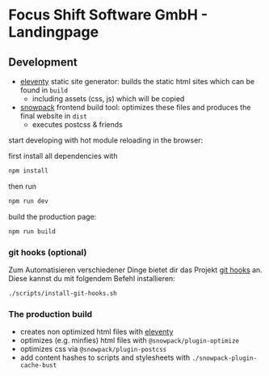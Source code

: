 # Focus Shift Software GmbH - Landingpage

## Development

- [eleventy](https://www.11ty.dev/) static site generator: builds the static html sites which can be found in `build`
  - including assets (css, js) which will be copied
- [snowpack](https://www.snowpack.dev) frontend build tool: optimizes these files and produces the final website in `dist`
  - executes postcss & friends

start developing with hot module reloading in the browser:

first install all dependencies with

```bash
npm install
```

then run

```bash
npm run dev
```

build the production page:

```bash
npm run build
```

### git hooks (optional)

Zum Automatisieren verschiedener Dinge bietet dir das Projekt [git hooks](https://git-scm.com/book/uz/v2/Customizing-Git-Git-Hooks)
an. Diese kannst du mit folgendem Befehl installieren:

```bash
./scripts/install-git-hooks.sh
```

### The production build

- creates non optimized html files with [eleventy](https://www.11ty.dev/)
- optimizes (e.g. minfies) html files with `@snowpack/plugin-optimize`
- optimizes css via `@snowpack/plugin-postcss`
- add content hashes to scripts and stylesheets with `./snowpack-plugin-cache-bust`
